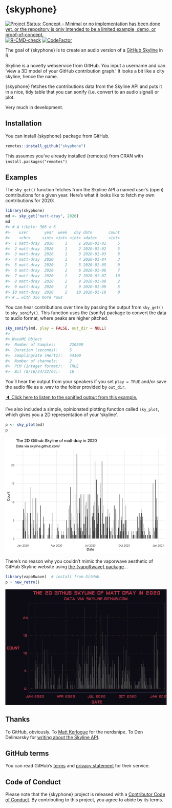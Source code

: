 
<!-- README.md is generated from README.Rmd. Please edit that file -->

# {skyphone}

<!-- badges: start -->

[![Project Status: Concept – Minimal or no implementation has been done
yet, or the repository is only intended to be a limited example, demo,
or
proof-of-concept.](https://www.repostatus.org/badges/latest/concept.svg)](https://www.repostatus.org/#concept)
[![R-CMD-check](https://github.com/matt-dray/skyphone/workflows/R-CMD-check/badge.svg)](https://github.com/matt-dray/skyphone/actions)
[![CodeFactor](https://www.codefactor.io/repository/github/matt-dray/skyphone/badge)](https://www.codefactor.io/repository/github/matt-dray/skyphone)
<!-- badges: end -->

The goal of {skyphone} is to create an audio version of a [GitHub
Skyline](https://skyline.github.com/) in R.

Skyline is a novelty webservice from GitHub. You input a username and
can ‘view a 3D model of your GitHub contribution graph.’ It looks a bit
like a city skyline, hence the name.

{skyphone} fetches the contributions data from the Skyline API and puts
it in a nice, tidy table that you can sonify (i.e. convert to an audio
signal) or plot.

Very much in development.

## Installation

You can install {skyphone} package from GitHub.

``` r
remotes::install_github("skyphone")
```

This assumes you’ve already installed {remotes} from CRAN with
`install.packages("remotes")`

## Examples

The `sky_get()` function fetches from the Skyline API a named user’s
(open) contributions for a given year. Here’s what it looks like to
fetch my own contributions for 2020:

``` r
library(skyphone)
md <- sky_get("matt-dray", 2020)
md
#> # A tibble: 366 x 6
#>    user       year  week   day date       count
#>    <chr>     <int> <int> <int> <date>     <int>
#>  1 matt-dray  2020     1     1 2020-01-01     5
#>  2 matt-dray  2020     1     2 2020-01-02     5
#>  3 matt-dray  2020     1     3 2020-01-03     8
#>  4 matt-dray  2020     1     4 2020-01-04     3
#>  5 matt-dray  2020     2     5 2020-01-05     0
#>  6 matt-dray  2020     2     6 2020-01-06     7
#>  7 matt-dray  2020     2     7 2020-01-07    10
#>  8 matt-dray  2020     2     8 2020-01-08     2
#>  9 matt-dray  2020     2     9 2020-01-09     6
#> 10 matt-dray  2020     2    10 2020-01-10     0
#> # … with 356 more rows
```

You can hear contributions over time by passing the output from
`sky_get()` to `sky_sonify()`. This function uses the {sonify} package
to convert the data to audio format, where peaks are higher pitched.

``` r
sky_sonify(md, play = FALSE, out_dir = NULL)
#> 
#> WaveMC Object
#>  Number of Samples:      220500
#>  Duration (seconds):     5
#>  Samplingrate (Hertz):   44100
#>  Number of channels:     2
#>  PCM (integer format):   TRUE
#>  Bit (8/16/24/32/64):    16
```

You’ll hear the output from your speakers if you set `play = TRUE`
and/or save the audio file as a .wav to the folder provided by
`out_dir`.

[🔈 Click here to listen to the sonified output from this
example.](https://www.rostrum.blog/output/skyphone/skyphone_matt-dray_2020.wav)

I’ve also included a simple, opinionated plotting function called
`sky_plot`, which gives you a 2D representation of your ‘skyline’.

``` r
p <- sky_plot(md)
p
```

<img src="man/figures/README-example-plot-1.png" title="A bar chart of contributions to GitHub in 2020 by user matt-dray, which peaks in the summer months." alt="A bar chart of contributions to GitHub in 2020 by user matt-dray, which peaks in the summer months."  />

There’s no reason why you couldn’t mimic the vaporwave aesthetic of
GitHub Skyline website using [the {vapoRwave}
package](https://github.com/moldach/vapoRwave)…

``` r
library(vapoRwave)  # install from GitHub
p + new_retro()
```

<img src="man/figures/README-example-plot-vaporwave-1.png" title="A bar chart of contributions to GitHub in 2020 by user matt-dray, using a 'vaporwave' aesthetic for its colours and fonts." alt="A bar chart of contributions to GitHub in 2020 by user matt-dray, using a 'vaporwave' aesthetic for its colours and fonts."  />

## Thanks

To GitHub, obviously. To [Matt
Kerlogue](https://www.github.com/mattkerlogue) for the nerdsnipe. To Den
Delimarsky for [writing about the Skyline
API](https://den.dev/blog/get-github-contributions-api/).

## GitHub terms

You can read GitHub’s
[terms](https://docs.github.com/en/github/site-policy/github-terms-of-service)
and [privacy
statement](https://docs.github.com/en/github/site-policy/github-privacy-statement)
for their service.

## Code of Conduct

Please note that the {skyphone} project is released with a [Contributor
Code of
Conduct](https://contributor-covenant.org/version/2/0/CODE_OF_CONDUCT.html).
By contributing to this project, you agree to abide by its terms.
